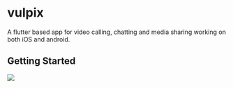# vulpix

A flutter based app for video calling, chatting  and media sharing working on both iOS and android.

## Getting Started

<img src="https://i.imgur.com/vd5f2ic.png">
